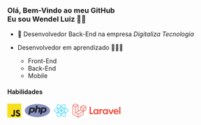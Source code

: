 ### Olá, Bem-Vindo ao meu GitHub <br> Eu sou Wendel Luiz 👾🤟

- 💼 Desenvolvedor Back-End na empresa <i>Digitaliza Tecnologia</i>

- Desenvolvedor em aprendizado 🧑🏻‍💻
	- Front-End 
	- Back-End
	- Mobile

#### Habilidades
![JavaScript](/img/js-icon.png)&nbsp;
![PHP](/img/php.png)&nbsp;
![React.js e React Native](/img/react-icon.png)&nbsp;
![Laravel](/img/laravel.png)&nbsp;

